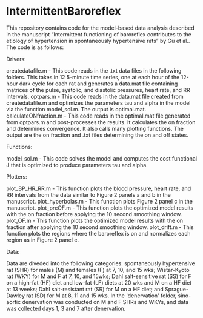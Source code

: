# IntermittentBaroreflex
This repository contains code for the model-based data analysis described in the manuscript “Intermittent functioning of baroreflex contributes to the etiology of hypertension in spontaneously hypertensive rats” by Gu et al.. The code is as follows: 

Drivers: 

createdatafile.m - This code reads in the .txt data files in the following folders. This takes in 12 5-minute time series, one at each hour of the 12-hour dark cycle for each rat and generates a data.mat file containing matrices of the pulse, systolic, and diastolic pressures, heart rate, and RR intervals. 
optpars.m - This code reads in the data.mat file created from createdatafile.m and optimizes the parameters tau and alpha in the model via the function model_sol.m. The output is optimal.mat.
calculateONfraction.m - This code reads in the optimal.mat file generated from optpars.m and post-processes the results. It calculates the on fraction and determines convergence. It also calls many plotting functions. The output are the on fraction and .txt files determining the on and off states. 

Functions: 

model_sol.m - This code solves the model and computes the cost functional J that is optimized to produce parameters tau and alpha. 

Plotters: 

plot_BP_HR_RR.m - This function plots the blood pressure, heart rate, and RR intervals from the data similar to Figure 2 panels a and b in the manuscript. 
plot_hyperbolas.m - This function plots Figure 2 panel c in the manuscript.
plot_preOF.m - This function plots the optimized model results with the on fraction before applying the 10 second smoothing window. 
plot_OF.m - This function plots the optimized model results with the on fraction after applying the 10 second smoothing window. 
plot_drift.m - This function plots the regions where the baroreflex is on and normalizes each region as in Figure 2 panel e. 

Data: 

Data are diveded into the following categories: spontaneously hypertensive rat (SHR) for males (M) and females (F) at 7, 10, and 15 wks; Wistar-Kyoto rat (WKY) for M and F at 7, 10, and 15wks; Dahl salt-sensitive rat (SS) for F on a high-fat (HF) diet and low-fat (LF) diets at 20 wks and M on a HF diet at 13 weeks; Dahl salt-resistant rat (SR) for M on a HF diet; and Sprague-Dawley rat (SD) for M at 8, 11 and 15 wks. In the 'denervation' folder, sino-aortic denervation was conducted on M and F SHRs and WKYs, and data was collected days 1, 3 and 7 after denervation.  
